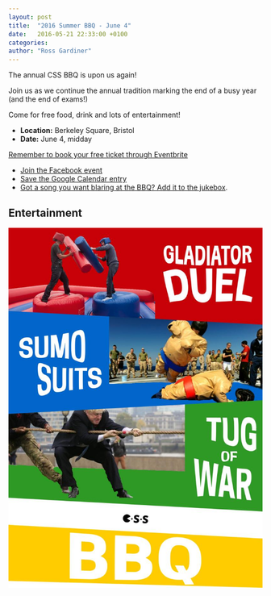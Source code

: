 ```yaml
---
layout: post
title:  "2016 Summer BBQ - June 4"
date:   2016-05-21 22:33:00 +0100
categories:
author: "Ross Gardiner"
---
```

The annual CSS BBQ is upon us again!

Join us as we continue the annual tradition marking the end of a busy year (and the end of exams!)

Come for free food, drink and lots of entertainment!

* **Location:** Berkeley Square, Bristol
* **Date:** June 4, midday

[Remember to book your free ticket through Eventbrite](https://www.eventbrite.co.uk/e/css-bbq-tickets-25051709337)

* [Join the Facebook event](https://www.facebook.com/events/100217857059598/)
* [Save the Google Calendar entry](https://calendar.google.com/calendar/render?eid=aWc0YnQ0dW1ncnRvOXQ0Z3QwM29idHZqdTAgY3NzYnJpc3RvbC5jby51a19jbW1iNzdpNGtkNmQ5b2tmdjVuYzFwaWJuMEBn)
* [Got a song you want blaring at the BBQ? Add it to the jukebox](http://goo.gl/forms/1fQzdA7E68).


## Entertainment

![Entertainment poster](/assets/images/contrib/blog/2016-summer-bbq-ents.jpg)
